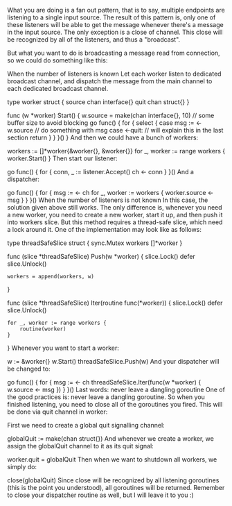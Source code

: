 What you are doing is a fan out pattern, that is to say, multiple endpoints are listening to a single input source. The result of this pattern is, only one of these listeners will be able to get the message whenever there's a message in the input source. The only exception is a close of channel. This close will be recognized by all of the listeners, and thus a "broadcast".

But what you want to do is broadcasting a message read from connection, so we could do something like this:

When the number of listeners is known
Let each worker listen to dedicated broadcast channel, and dispatch the message from the main channel to each dedicated broadcast channel.

type worker struct {
	source chan interface{}
	quit chan struct{}
}

func (w *worker) Start() {
	w.source = make(chan interface{}, 10) // some buffer size to avoid blocking
	go func() {
		for {
			select {
				case msg := <-w.source
				// do something with msg
				case <-quit: // will explain this in the last section
				return
			}
		}
	}()
}
And then we could have a bunch of workers:

workers := []*worker{&worker{}, &worker{}}
for _, worker := range workers { worker.Start() }
Then start our listener:

go func() {
	for {
		conn, _ := listener.Accept()
		ch <- conn
	}
}()
And a dispatcher:

go func() {
	for {
		msg := <- ch
		for _, worker := workers {
			worker.source <- msg
		}
	}
}()
When the number of listeners is not known
In this case, the solution given above still works. The only difference is, whenever you need a new worker, you need to create a new worker, start it up, and then push it into workers slice. But this method requires a thread-safe slice, which need a lock around it. One of the implementation may look like as follows:

type threadSafeSlice struct {
	sync.Mutex
	workers []*worker
}

func (slice *threadSafeSlice) Push(w *worker) {
	slice.Lock()
	defer slice.Unlock()

	workers = append(workers, w)
}

func (slice *threadSafeSlice) Iter(routine func(*worker)) {
	slice.Lock()
	defer slice.Unlock()

	for _, worker := range workers {
		routine(worker)
	}
}
Whenever you want to start a worker:

w := &worker{}
w.Start()
threadSafeSlice.Push(w)
And your dispatcher will be changed to:

go func() {
	for {
		msg := <- ch
		threadSafeSlice.Iter(func(w *worker) { w.source <- msg })
	}
}()
Last words: never leave a dangling goroutine
One of the good practices is: never leave a dangling goroutine. So when you finished listening, you need to close all of the goroutines you fired. This will be done via quit channel in worker:

First we need to create a global quit signalling channel:

globalQuit := make(chan struct{})
And whenever we create a worker, we assign the globalQuit channel to it as its quit signal:

worker.quit = globalQuit
Then when we want to shutdown all workers, we simply do:

close(globalQuit)
Since close will be recognized by all listening goroutines (this is the point you understood), all goroutines will be returned. Remember to close your dispatcher routine as well, but I will leave it to you :)
